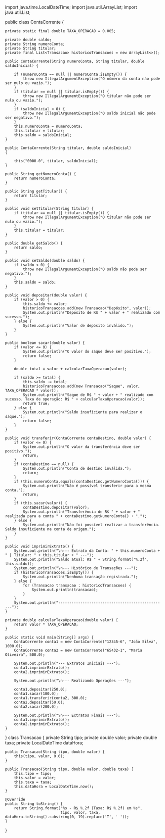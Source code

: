 import java.time.LocalDateTime;
import java.util.ArrayList;
import java.util.List;

public class ContaCorrente {

    private static final double TAXA_OPERACAO = 0.005;

    private double saldo;
    private String numeroConta;
    private String titular;
    private final List<Transacao> historicoTransacoes = new ArrayList<>();

    public ContaCorrente(String numeroConta, String titular, double saldoInicial) {

        if (numeroConta == null || numeroConta.isEmpty()) {
            throw new IllegalArgumentException("O número da conta não pode ser nulo ou vazio.");
        }
        if (titular == null || titular.isEmpty()) {
            throw new IllegalArgumentException("O titular não pode ser nulo ou vazio.");
        }
        if (saldoInicial < 0) {
            throw new IllegalArgumentException("O saldo inicial não pode ser negativo.");
        }
        this.numeroConta = numeroConta;
        this.titular = titular;
        this.saldo = saldoInicial;
    }

    public ContaCorrente(String titular, double saldoInicial) 
    {

        this("0000-0", titular, saldoInicial);
    }

    public String getNumeroConta() {
        return numeroConta;
    }

    public String getTitular() {
        return titular;
    }

    public void setTitular(String titular) {
        if (titular == null || titular.isEmpty()) {
            throw new IllegalArgumentException("O titular não pode ser nulo ou vazio.");
        }
        this.titular = titular;
    }

    public double getSaldo() {
        return saldo;
    }

    public void setSaldo(double saldo) {
        if (saldo < 0) {
            throw new IllegalArgumentException("O saldo não pode ser negativo.");
        }
        this.saldo = saldo;
    }

    public void depositar(double valor) {
        if (valor > 0) {
            this.saldo += valor;
            historicoTransacoes.add(new Transacao("Depósito", valor));
            System.out.println("Depósito de R$ " + valor + " realizado com sucesso.");
        } else {
            System.out.println("Valor de depósito inválido.");
        }
    }

    public boolean sacar(double valor) {
        if (valor <= 0) {
            System.out.println("O valor do saque deve ser positivo.");
            return false;
        }

        double total = valor + calcularTaxaOperacao(valor);

        if (saldo >= total) {
            this.saldo -= total;
            historicoTransacoes.add(new Transacao("Saque", valor, TAXA_OPERACAO * valor));
            System.out.println("Saque de R$ " + valor + " realizado com sucesso. Taxa de operação: R$ " + calcularTaxaOperacao(valor));
            return true;
        } else {
            System.out.println("Saldo insuficiente para realizar o saque.");
            return false;
        }
    }

    public void transferir(ContaCorrente contaDestino, double valor) {
        if (valor <= 0) {
            System.out.println("O valor da transferência deve ser positivo.");
            return;
        }
        if (contaDestino == null) {
            System.out.println("Conta de destino inválida.");
            return;
        }
        if (this.numeroConta.equals(contaDestino.getNumeroConta())) {
            System.out.println("Não é possível transferir para a mesma conta.");
            return;
        }
        if (this.sacar(valor)) {
            contaDestino.depositar(valor);
            System.out.println("Transferência de R$ " + valor + " realizada para a conta " + contaDestino.getNumeroConta() + ".");
        } else {
            System.out.println("Não foi possível realizar a transferência. Saldo insuficiente na conta de origem.");
        }
    }

    public void imprimirExtrato() {
        System.out.println("\n--- Extrato da Conta: " + this.numeroConta + " | Titular: " + this.titular + " ---");
        System.out.println("Saldo atual: R$ " + String.format("%.2f", this.saldo));
        System.out.println("\n--- Histórico de Transações ---");
        if (historicoTransacoes.isEmpty()) {
            System.out.println("Nenhuma transação registrada.");
        } else {
            for (Transacao transacao : historicoTransacoes) {
                System.out.println(transacao);
            }
        }
        System.out.println("-------------------------------------------------");
    }

    private double calcularTaxaOperacao(double valor) {
        return valor * TAXA_OPERACAO;
    }
    
    public static void main(String[] args) {
        ContaCorrente conta1 = new ContaCorrente("12345-6", "João Silva", 1000.0);
        ContaCorrente conta2 = new ContaCorrente("65432-1", "Maria Oliveira", 500.0);

        System.out.println("--- Extratos Iniciais ---");
        conta1.imprimirExtrato();
        conta2.imprimirExtrato();

        System.out.println("\n--- Realizando Operações ---");
    
        conta1.depositar(250.0);
        conta1.sacar(100.0);
        conta1.transferir(conta2, 300.0);
        conta2.depositar(50.0);
        conta2.sacar(200.0);

        System.out.println("\n--- Extratos Finais ---");
        conta1.imprimirExtrato();
        conta2.imprimirExtrato();
    }
}
class Transacao {
    private String tipo;
    private double valor;
    private double taxa;
    private LocalDateTime dataHora;

    public Transacao(String tipo, double valor) {
        this(tipo, valor, 0.0);
    }

    public Transacao(String tipo, double valor, double taxa) {
        this.tipo = tipo;
        this.valor = valor;
        this.taxa = taxa;
        this.dataHora = LocalDateTime.now();
    }

    @Override
    public String toString() {
        return String.format("%s - R$ %.2f (Taxa: R$ %.2f) em %s",
                             tipo, valor, taxa, dataHora.toString().substring(0, 19).replace('T', ' '));
    }
}

